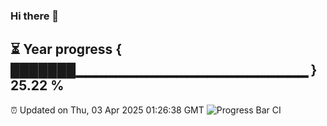 ### Hi there 👋
⏳ Year progress { ███████▁▁▁▁▁▁▁▁▁▁▁▁▁▁▁▁▁▁▁▁▁▁▁ } 25.22 %
---
⏰ Updated on Thu, 03 Apr 2025 01:26:38 GMT
![Progress Bar CI](https://github.com/liununu/liununu/workflows/Progress%20Bar%20CI/badge.svg)
